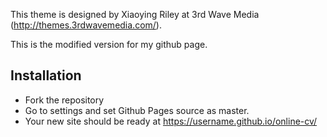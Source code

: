 This theme is designed by Xiaoying Riley at 3rd Wave Media (http://themes.3rdwavemedia.com/).

This is the modified version for my github page.

## Installation
* Fork the repository
* Go to settings and set Github Pages source as master.
* Your new site should be ready at https://username.github.io/online-cv/